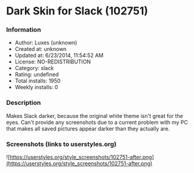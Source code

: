 # Dark Skin for Slack (102751)

### Information
- Author: Luxes (unknown)
- Created at: unknown
- Updated at: 6/23/2014, 11:54:52 AM
- License: NO-REDISTRIBUTION
- Category: slack
- Rating: undefined
- Total installs: 1950
- Weekly installs: 0


### Description
Makes Slack darker, because the original white theme isn't great for the eyes.
Can't provide any screenshots due to a current problem with my PC that makes all saved pictures appear darker than they actually are.


### Screenshots (links to userstyles.org)
![https://userstyles.org/style_screenshots/102751-after.png](https://userstyles.org/style_screenshots/102751-after.png)


